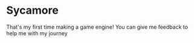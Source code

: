 # Sycamore
That's my first time making a game engine! You can give me feedback to help me with my journey 
